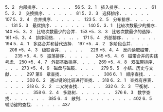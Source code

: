 5．2　内部排序． ． ． ． ． ． ．　56 
5．2．1　插入排序． ． ． ． ． ．　61 
5．2．2　交换排序． ． ． ． ． ．　81 
5．2．3　选择排序． ． ． ． ． ．　107 
5．2．4　合并排序． ． ． ． ． ．　123 
5．2．5　分布排序． ． ． ． ． ．　131 
5．3　最优排序． ． ． ． ． ． ．　140 
5．3．1　比较次数最少的排序．　140 
*5．3．2　比较次数最少的合并． 153 
*5．3．3　比较次数最少的选择． 161 
*5．3．4　排序网络． ． ． ．． ．　171 
5．4　外部排序． ． ． ． ． ． ．　194 
5．4．1　多路合并和替代选择．　197 
*5．4．2　多阶段合并． ． ． ． 　208 
*5．4．3　级联合并． ． ． ． ． 　226 
*5．4．4　反向读取磁带． ． ． 　235 
*5．4．5　振荡排序． ． ． ． ． 　245 
*5．4．6　磁带合并的实践考虑． 250 
*5．4．7　外部基数排序． ． ． ． 269 
*5．4．8　双磁带排序． ． ． ． 273 
*5．4．9　磁盘与磁鼓． ． ． ． 　279 
5．5　小结、历史与文献． ． ．　297 
第6　章查找． ． ． ． ． ． ． ．　306 
6．1　顺序查找． ． ． ． ． ． ． 308 
6．2　通过键的比较进行查找． ．318 
6．2．1　查找有序表． ． ． ． ． 318 
6．2．2　二叉树查找． ． ． ． ．　332 
6．2．3　平衡树． ． ． ． ． ． ．　358 
6．2．4　多路树． ． ． ． ． ． ．　376 
6．3　数字查找． ． ． ． ． ． ．　385 
6．4　散列． ． ． ． ． ． ． ． ． ．402 
6．5　辅助键的查找． ． ． ． ． ．437